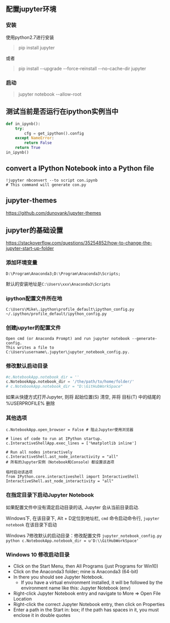 ## 配置jupyter环境

### 安装

使用python2.7进行安装
> pip install jupyter

或者
> pip install --upgrade  --force-reinstall  --no-cache-dir  jupyter

### 启动

> jupyter notebook --allow-root

## 测试当前是否运行在ipython实例当中
```Python
def in_ipynb():
    try:
        cfg = get_ipython().config 
    except NameError:
        return False
    return True
in_ipynb()
```

## convert a IPython Notebook into a Python file 
```shell
!jupyter nbconvert --to script con.ipynb
# This command will generate con.py
```

## jupyter-themes
https://github.com/dunovank/jupyter-themes

## jupyter的基础设置

https://stackoverflow.com/questions/35254852/how-to-change-the-jupyter-start-up-folder

### 添加环境变量

```path
D:\Program\Anaconda3;D:\Program\Anaconda3\Scripts;
```

默认的安装地址是`C:\Users\xxx\Anaconda3\Scripts`

### ipython配置文件所在地

```shell
C:\Users\Mike\.ipython\profile_default\ipython_config.py
~/.ipython/profile_default/ipython_config.py
```

### 创建jupyter的配置文件

```
Open cmd (or Anaconda Prompt) and run jupyter notebook --generate-config.
This writes a file to C:\Users\username\.jupyter\jupyter_notebook_config.py.
```

### 修改默认启动目录

```python
#c.NotebookApp.notebook_dir = ''
c.NotebookApp.notebook_dir = '/the/path/to/home/folder/'
# c.NotebookApp.notebook_dir = "D:\GitHubWorkSpace"
```

如果从快捷方式打开Jupyter, 则将 起始位置(S) 清空, 并将 目标(T) 中的结尾的 %USERPROFILE% 删除

### 其他选项

```shell
c.NotebookApp.open_browser = False # 阻止Jupyter使用浏览器

# lines of code to run at IPython startup.
c.InteractiveShellApp.exec_lines = ['%matplotlib inline']

# Run all nodes interactively
c.InteractiveShell.ast_node_interactivity = "all"
# 所有的Jupyter实例（Notebook和Console）都设置该选项

临时启动该选项
from IPython.core.interactiveshell import InteractiveShell
InteractiveShell.ast_node_interactivity = "all"
```

### 在指定目录下启动Jupyter Notebook

如果配置文件中没有滴定启动目录的话, Jupyter 会从当前目录启动.

Windows下, 在该目录下, Alt + D定位到地址栏, `cmd` 命令启动命令行, `jupyter notebook` 在该目录下启动

Windows 7修改默认的启动目录：修改配置文件 `jupyter_notebook_config.py`
    ```python
    c.NotebookApp.notebook_dir = u'D:\\GitHubWorkSpace'
    ```
### Windows 10 修改启动目录

- Click on the Start Menu, then All Programs (just Programs for Win10)
- Click on the Anaconda3 folder; mine is Anaconda3 (64-bit)
- In there you should see Jupyter Notebook.
  - If you have a virtual environment installed, it will be followed by the environment name like this: Jupyter Notebook (env)
- Right-click Jupyter Notebook entry and navigate to More => Open File Location
- Right-click the correct Jupyter Notebook entry, then click on Properties
- Enter a path in the Start in: box; if the path has spaces in it, you must enclose it in double quotes
